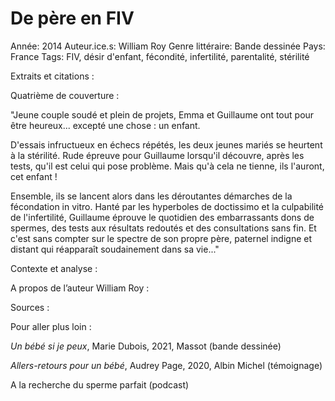 # De père en FIV

Année: 2014
Auteur.ice.s: William Roy
Genre littéraire: Bande dessinée
Pays: France
Tags: FIV, désir d'enfant, fécondité, infertilité, parentalité, stérilité

Extraits et citations : 

Quatrième de couverture :

"Jeune couple soudé et plein de projets, Emma et Guillaume ont tout pour être heureux... excepté une chose : un enfant.

D'essais infructueux en échecs répétés, les deux jeunes mariés se heurtent à la stérilité. Rude épreuve pour Guillaume lorsqu'il découvre, après les tests, qu'il est celui qui pose problème. Mais qu'à cela ne tienne, ils l'auront, cet enfant !

Ensemble, ils se lancent alors dans les déroutantes démarches de la fécondation in vitro. Hanté par les hyperboles de doctissimo et la culpabilité de l'infertilité, Guillaume éprouve le quotidien des embarrassants dons de spermes, des tests aux résultats redoutés et des consultations sans fin. Et c'est sans compter sur le spectre de son propre père, paternel indigne et distant qui réapparaît soudainement dans sa vie..."

Contexte et analyse : 

A propos de l’auteur William Roy : 

Sources : 

Pour aller plus loin :

*Un bébé si je peux*, Marie Dubois, 2021, Massot (bande dessinée)

*Allers-retours pour un bébé*, Audrey Page, 2020, Albin Michel (témoignage)

A la recherche du sperme parfait (podcast)